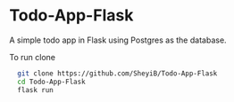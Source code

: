 # Todo-App-Flask
A simple todo app in Flask using Postgres as the database. 

To run clone

```bash
  git clone https://github.com/SheyiB/Todo-App-Flask
  cd Todo-App-Flask
  flask run
```
   
